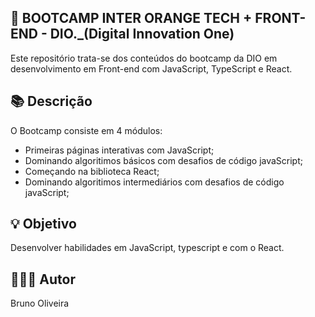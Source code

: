 ## 📝 BOOTCAMP INTER ORANGE TECH + FRONT-END - DIO._(Digital Innovation One)
Este repositório trata-se dos conteúdos do bootcamp da DIO em desenvolvimento em Front-end com JavaScript, TypeScript e React.

## 📚 Descrição
O Bootcamp consiste em 4 módulos:
- Primeiras páginas interativas com JavaScript;
- Dominando algoritimos básicos com desafios de código javaScript;
- Começando na biblioteca React;
- Dominando algoritimos intermediários com desafios de código javaScript;

## 💡 Objetivo
Desenvolver habilidades em JavaScript, typescript e com o React.

## 🙋🏻‍♂️ Autor
Bruno Oliveira

